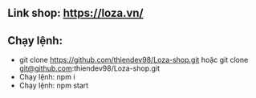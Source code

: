 ## Link shop: https://loza.vn/

## Chạy lệnh:

- git clone https://github.com/thiendev98/Loza-shop.git hoặc git clone git@github.com:thiendev98/Loza-shop.git
- Chạy lệnh: npm i
- Chạy lệnh: npm start
